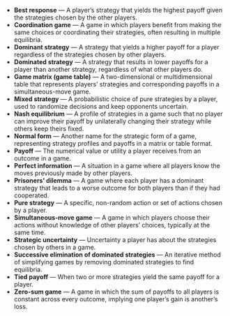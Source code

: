 - **Best response** — A player’s strategy that yields the highest payoff given the strategies chosen by the other players.
- **Coordination game** — A game in which players benefit from making the same choices or coordinating their strategies, often resulting in multiple equilibria.
- **Dominant strategy** — A strategy that yields a higher payoff for a player regardless of the strategies chosen by other players.
- **Dominated strategy** — A strategy that results in lower payoffs for a player than another strategy, regardless of what other players do.
- **Game matrix (game table)** — A two-dimensional or multidimensional table that represents players’ strategies and corresponding payoffs in a simultaneous-move game.
- **Mixed strategy** — A probabilistic choice of pure strategies by a player, used to randomize decisions and keep opponents uncertain.
- **Nash equilibrium** — A profile of strategies in a game such that no player can improve their payoff by unilaterally changing their strategy while others keep theirs fixed.
- **Normal form** — Another name for the strategic form of a game, representing strategy profiles and payoffs in a matrix or table format.
- **Payoff** — The numerical value or utility a player receives from an outcome in a game.
- **Perfect information** — A situation in a game where all players know the moves previously made by other players.
- **Prisoners’ dilemma** — A game where each player has a dominant strategy that leads to a worse outcome for both players than if they had cooperated.
- **Pure strategy** — A specific, non-random action or set of actions chosen by a player.
- **Simultaneous-move game** — A game in which players choose their actions without knowledge of other players’ choices, typically at the same time.
- **Strategic uncertainty** — Uncertainty a player has about the strategies chosen by others in a game.
- **Successive elimination of dominated strategies** — An iterative method of simplifying games by removing dominated strategies to find equilibria.
- **Tied payoff** — When two or more strategies yield the same payoff for a player.
- **Zero-sum game** — A game in which the sum of payoffs to all players is constant across every outcome, implying one player’s gain is another’s loss.
